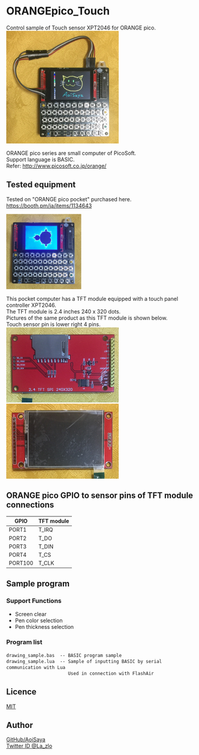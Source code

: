 # ORANGEpico_Touch

Control sample of Touch sensor XPT2046 for ORANGE pico.  
<img src="img/drawing_sample.jpg" width="300">  

ORANGE pico series are small computer of PicoSoft.  
Support language is BASIC.  
Refer: http://www.picosoft.co.jp/orange/  


## Tested equipment

Tested on "ORANGE pico pocket" purchased here.  
https://booth.pm/ja/items/1134643  

<img src="img/ORANGE_pico_pocket.JPG" width="200">  

This pocket computer has a TFT module equipped with a touch panel controller XPT2046.  
The TFT module is 2.4 inches 240 x 320 dots.  
Pictures of the same product as this TFT module is shown below.  
Touch sensor pin is lower right 4 pins.  
<img src="img/TFT24_01.jpg" width="300"><img src="img/TFT24_02.jpg" width="300">  


## ORANGE pico GPIO to sensor pins of TFT module connections

GPIO    | TFT module
---     | ---
PORT1   | T_IRQ
PORT2   | T_DO
PORT3   | T_DIN
PORT4   | T_CS
PORT100 | T_CLK


## Sample program

### Support Functions

- Screen clear
- Pen color selection
- Pen thickness selection

### Program list

    drawing_sample.bas  -- BASIC program sample  
    drawing_sample.lua  -- Sample of inputting BASIC by serial communication with Lua  
                           Used in connection with FlashAir  


## Licence

[MIT](https://github.com/AoiSaya/ORANGEpico_Touch/LICENSE)


## Author

[GitHub/AoiSaya](https://github.com/AoiSaya)  
[Twitter ID @La_zlo](https://twitter.com/La_zlo)

